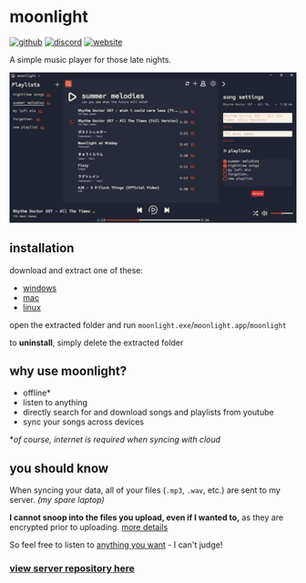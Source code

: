 <link rel="shortcut icon" type="image/x-icon" href="moonlight.png">

# moonlight 
[![github](https://img.shields.io/badge/-github-%23181717?logo=github)](https://github.com/troylu8/moonlight)
[![discord](https://img.shields.io/badge/-discord-%235865F2?logo=discord&logoColor=%23FFFFFF)](https://www.discord.gg/3yt3mNMcnK) 
[![website](https://img.shields.io/badge/-troylu.com-purple)](https://www.troylu.com)

A simple music player for those late nights.

<p><img src="readme-resources/preview.png" alt="app preview" width="750px"></p>

## installation

download and extract one of these:
 - [windows](https://www.dropbox.com/scl/fi/npuvv90k560os4um6wu4b/moonlight-win32-x64.zip?rlkey=k5j3ckd1rsxb8wy9jcyhxhnar&st=spn3exu0&dl=1)
 - [mac](https://www.dropbox.com/scl/fi/jff1zy332s8sgd87tszun/moonlight-darwin-x64.zip?rlkey=76wfvyv5s05cqb8qjy2o2hae4&st=m6xrjpuz&dl=1)
 - [linux](https://www.dropbox.com/scl/fi/2bykr4v1xh8mx3csp6c99/moonlight-linux-x64.zip?rlkey=opsy0rkzio0bstgeusrvtrzla&st=fxx7ftfq&dl=1)

open the extracted folder and run `moonlight.exe`/`moonlight.app`/`moonlight`

to **uninstall**, simply delete the extracted folder

## why use moonlight?

 - offline*
 - listen to anything
 - directly search for and download songs and playlists from youtube 
 - sync your songs across devices

**of course, internet is required when syncing with cloud*

## you should know
When syncing your data, all of your files (`.mp3`, `.wav`, etc.) are sent to my server. *(my spare laptop)*

**I cannot snoop into the files you upload, even if I wanted to,** as they are encrypted prior to uploading. [more details](readme-resources/privacy.md)

So feel free to listen to [anything you want](https://www.youtube.com/watch?v=lrbOiYrMSPk) - I can't judge! 

### [view server repository here](https://github.com/troylu8/moonlight-server) 